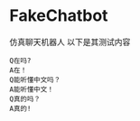 # FakeChatbot
仿真聊天机器人
以下是其测试内容  

    Q在吗?  
    A在！   
    Q能听懂中文吗？  
    A能听懂中文！  
    Q真的吗？  
    A真的!  
